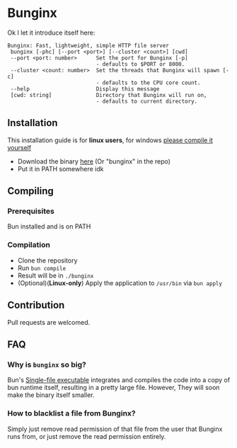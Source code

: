 # Bunginx

Ok I let it introduce itself here:
```
Bunginx: Fast, lightweight, simple HTTP file server
 bunginx [-phc] [--port <port>] [--cluster <count>] [cwd]
 --port <port: number>      Set the port for Bunginx [-p]
                            - defaults to $PORT or 8000.
 --cluster <count: number>  Set the threads that Bunginx will spawn [-c]
                            - defaults to the CPU core count.
 --help                     Display this message
 [cwd: string]              Directory that Bunginx will run on,
                            - defaults to current directory.
```

## Installation
This installation guide is for **linux users**, for windows [please compile it yourself](#compiling)
- Download the binary [here](https://github.com/superdinmc/Bunginx/raw/main/bunginx) (Or "bunginx" in the repo)
- Put it in PATH somewhere idk
## Compiling
### Prerequisites
Bun installed and is on PATH
### Compilation
- Clone the repository
- Run `bun compile`
- Result will be in `./bunginx`
- (Optional)(**Linux-only**) Apply the application to `/usr/bin` via `bun apply`
## Contribution
Pull requests are welcomed.
## FAQ
### Why is `bunginx` so big?
Bun's [Single-file executable](https://bun.sh/docs/bundler/executables) integrates and compiles the code into a copy of bun runtime itself, resulting in a pretty large file.
However, They will soon make the binary itself smaller.
### How to blacklist a file from Bunginx?
Simply just remove read permission of that file from the user that Bunginx runs from, or just remove the read permission entirely.
